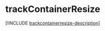 # trackContainerResize

[!INCLUDE [trackcontainerresize-description](includes/trackcontainerresize-description.md)]